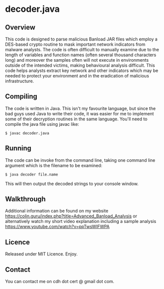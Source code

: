 # decoder.java

## Overview
This code is designed to parse malicious Banload JAR files which employ a DES-based crypto routine to mask important network indicators from malware analysts. The code is often difficult to manually examine due to the length of variables and function names (often several thousand characters long) and moreover the samples often will not execute in environments outside of the intended victims, making behavioural analysis difficult. This code helps analysts extract key network and other indicators which may be needed to protect your environment and in the eradication of malicious infrastructure.

## Compiling
The code is written in Java. This isn't my favourite language, but since the bad guys used Java to write their code, it was easier for me to implement some of their decryption routines in the same language. You'll need to compile the java file using javac like:

    $ javac decoder.java
    
## Running
The code can be invoke from the command line, taking one command line argument which is the filename to be examined:

    $ java decoder file.name
    
This will then output the decoded strings to your console window. 

## Walkthrough
Additional information can be found on my website https://colin.guru/index.php?title=Advanced_Banload_Analysis or alternatively watch my short video explanation including a sample analysis https://www.youtube.com/watch?v=ppTwsWIFWPA

## Licence
Released under MIT Licence. Enjoy.

## Contact
You can contact me on cdh dot cert @ gmail dot com.


